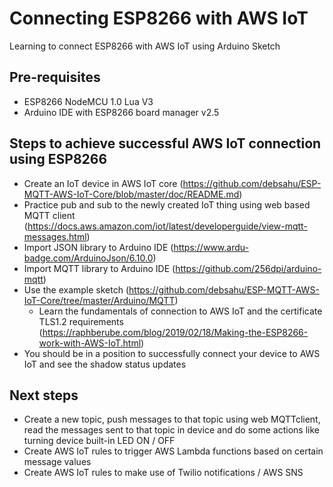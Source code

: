 # Connecting ESP8266 with AWS IoT
Learning to connect ESP8266 with AWS IoT using Arduino Sketch

## Pre-requisites
* ESP8266 NodeMCU 1.0 Lua V3
* Arduino IDE with ESP8266 board manager v2.5

## Steps to achieve successful AWS IoT connection using ESP8266
* Create an IoT device in AWS IoT core (https://github.com/debsahu/ESP-MQTT-AWS-IoT-Core/blob/master/doc/README.md)
* Practice pub and sub to the newly created IoT thing using web based MQTT client (https://docs.aws.amazon.com/iot/latest/developerguide/view-mqtt-messages.html)
* Import JSON library to Arduino IDE (https://www.ardu-badge.com/ArduinoJson/6.10.0)
* Import MQTT library to Arduino IDE (https://github.com/256dpi/arduino-mqtt)
* Use the example sketch (https://github.com/debsahu/ESP-MQTT-AWS-IoT-Core/tree/master/Arduino/MQTT)
  - Learn the fundamentals of connection to AWS IoT and the certificate TLS1.2 requirements (https://raphberube.com/blog/2019/02/18/Making-the-ESP8266-work-with-AWS-IoT.html)
* You should be in a position to successfully connect your device to AWS IoT and see the shadow status updates

## Next steps
* Create a new topic, push messages to that topic using web MQTTclient, read the messages sent to that topic in device and do some actions like turning device built-in LED ON / OFF
* Create AWS IoT rules to trigger AWS Lambda functions based on certain message values
* Create AWS IoT rules to make use of Twilio notifications / AWS SNS
